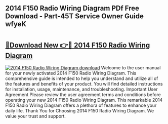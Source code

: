## 2014 F150 Radio Wiring Diagram PDf Free Download - Part-45T Service Owner Guide wfyeK

# <h2><a href="http://dfrohcs.blite.top/?on=2014+F150+Radio+Wiring+Diagram">🔗Download New 👉🔴 2014 F150 Radio Wiring Diagram</a></h2>

[![2014 F150 Radio Wiring Diagram download](https://i.imgur.com/lujVjoI.png)](http://dfrohcs.blite.top/?on=2014+F150+Radio+Wiring+Diagram)
Welcome to the user manual for your newly activated 2014 F150 Radio Wiring Diagram. This comprehensive guide is intended to help you understand and utilize all of the features and benefits of your product. You will find detailed instructions for installation, usage, maintenance, and troubleshooting. Important User Agreement Please review the user agreement terms and conditions before operating your new 2014 F150 Radio Wiring Diagram. This remarkable 2014 F150 Radio Wiring Diagram offers a plethora of features to enhance your daily life. Thank You for Choosing 2014 F150 Radio Wiring Diagram. We value your trust and support.
